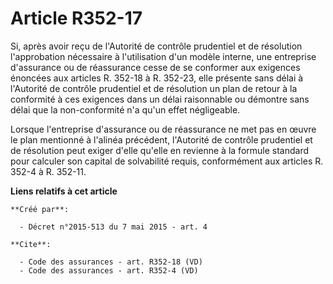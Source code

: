 # Article R352-17

Si, après avoir reçu de l'Autorité de contrôle prudentiel et de résolution l'approbation nécessaire à l'utilisation d'un
modèle interne, une entreprise d'assurance ou de réassurance cesse de se conformer aux exigences énoncées aux articles R.
352-18 à R. 352-23, elle présente sans délai à l'Autorité de contrôle prudentiel et de résolution un plan de retour à la
conformité à ces exigences dans un délai raisonnable ou démontre sans délai que la non-conformité n'a qu'un effet
négligeable. 

Lorsque l'entreprise d'assurance ou de réassurance ne met pas en œuvre le plan mentionné à l'alinéa précédent, l'Autorité de
contrôle prudentiel et de résolution peut exiger d'elle qu'elle en revienne à la formule standard pour calculer son capital
de solvabilité requis, conformément aux articles R. 352-4 à R. 352-11.

**Liens relatifs à cet article**

	**Créé par**:

	  - Décret n°2015-513 du 7 mai 2015 - art. 4

	**Cite**:

	  - Code des assurances - art. R352-18 (VD)
	  - Code des assurances - art. R352-4 (VD)
